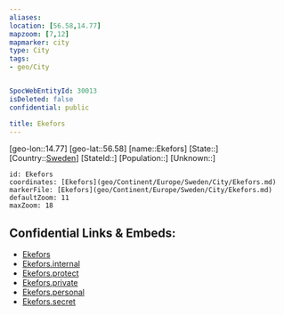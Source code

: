 ```yaml
---
aliases: 
location: [56.58,14.77]
mapzoom: [7,12] 
mapmarker: city 
type: City
tags:
- geo/City


SpocWebEntityId: 30013
isDeleted: false
confidential: public

title: Ekefors
---
```

[geo-lon::14.77]
[geo-lat::56.58]
[name::Ekefors]
[State::]
[Country::[Sweden](geo/Continent/Europe/Sweden.md)]
[StateId::]
[Population::]
[Unknown::]


```leaflet
id: Ekefors
coordinates: [Ekefors](geo/Continent/Europe/Sweden/City/Ekefors.md)
markerFile: [Ekefors](geo/Continent/Europe/Sweden/City/Ekefors.md)
defaultZoom: 11 
maxZoom: 18
```


## Confidential Links & Embeds: 
- [Ekefors](../../../../../../_public/geo/Continent/Europe/Sweden/City/Ekefors.md) 
- [Ekefors.internal](../../../../../../_internal/geo/Continent/Europe/Sweden/City/Ekefors.internal.md) 
- [Ekefors.protect](../../../../../../_protect/geo/Continent/Europe/Sweden/City/Ekefors.protect.md) 
- [Ekefors.private](../../../../../../_private/geo/Continent/Europe/Sweden/City/Ekefors.private.md) 
- [Ekefors.personal](../../../../../../_personal/geo/Continent/Europe/Sweden/City/Ekefors.personal.md) 
- [Ekefors.secret](../../../../../../_secret/geo/Continent/Europe/Sweden/City/Ekefors.secret.md) 
